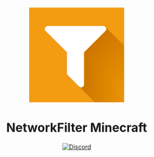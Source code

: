 <div align="center">

![Logo](logo.png)

# NetworkFilter Minecraft

[![Discord](https://img.shields.io/discord/617339081168388110?color=green&label=discord&logo=discord&logoColor=white&style=for-the-badge)](https://discord.gg/thksB8z9w7)
</div>
